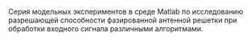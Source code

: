 Серия модельных экспериментов в среде Matlab по исследованию разрешающей способности фазированной антенной решетки при обработки входного сигнала различными алгоритмами.
